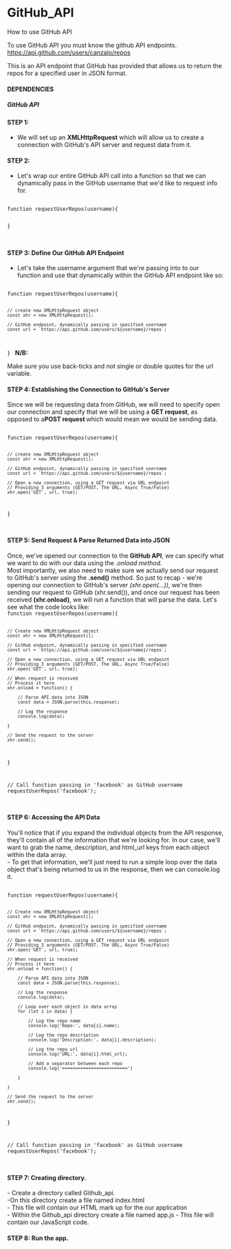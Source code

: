 # GitHub_API
How to use GitHub API

To use GitHub API you must know the github API endpoints.
 https://api.github.com/users/canzalo/repos

This is an API endpoint that GitHub has provided that allows us to return the repos for a specified user in JSON format. 



<h4> DEPENDENCIES </h4>


<h5>GitHub API</h5>


<h4>STEP 1:</h4>


- We will set up an <b>XMLHttpRequest</b> which will allow us to create a connection with GitHub's API server and request data from it.


<h4>STEP 2:</h4>


- Let's wrap our entire GitHub API call into a function so that we can dynamically pass in the GitHub username that we'd like to request info for.

<code>
function requestUserRepos(username){

}

</code>

<h4>STEP 3: Define Our GitHub API Endpoint</h4>



- Let's take the username argument that we're passing into to our function and use that dynamically within the GitHub API endpoint like so:


<code>
function requestUserRepos(username){

    
    // create new XMLHttpRequest object
    const xhr = new XMLHttpRequest();
    
    // GitHub endpoint, dynamically passing in specified username
    const url = `https://api.github.com/users/${username}/repos`;
    
}
</code>
<b>N/B: </b>

<p>Make sure you use back-ticks and not single or double quotes for the url variable.</p>



<h4> STEP 4: Establishing the Connection to GitHub's Server</h4>


<p>Since we will be requesting data from GitHub, we will need to specify open our connection and specify that we will be using a
<b>GET request</b>, as opposed to a<b>POST request </b>which would mean we would be sending data.</p>


<code>
function requestUserRepos(username){

    
    // create new XMLHttpRequest object
    const xhr = new XMLHttpRequest();
    
    // GitHub endpoint, dynamically passing in specified username
    const url = `https://api.github.com/users/${username}/repos`;
    
    // Open a new connection, using a GET request via URL endpoint
    // Providing 3 arguments (GET/POST, The URL, Async True/False)
    xhr.open('GET', url, true);
    
}

</code>


<h4>STEP 5: Send Request & Parse Returned Data into JSON</h4>



<p>Once, we've opened our connection to the <b>GitHub API</b>, we can specify what we want to do with our data using the <i>.onload method.</i><br>
Most importantly, we also need to make sure we actually send our request to GitHub's server using the <b>.send()</b> method.
So just to recap - we're opening our connection to GitHub's server<i> (xhr.open(...))</i>, we're then sending our request to GitHub (xhr.send()), and once our request has been received <b>(xhr.onload)</b>, we will run a function that will parse the data. Let's see what the code looks like:


<code>
function requestUserRepos(username){
    

    // Create new XMLHttpRequest object
    const xhr = new XMLHttpRequest();
    
    // GitHub endpoint, dynamically passing in specified username
    const url = `https://api.github.com/users/${username}/repos`;
    
    // Open a new connection, using a GET request via URL endpoint
    // Providing 3 arguments (GET/POST, The URL, Async True/False)
    xhr.open('GET', url, true);
    
    // When request is received
    // Process it here
    xhr.onload = function() {
    
        // Parse API data into JSON
        const data = JSON.parse(this.response);
        
        // Log the response
        console.log(data);
    
    }
    
    // Send the request to the server
    xhr.send();
    
}

// Call function passing in 'facebook' as GitHub username
requestUserRepos('facebook');

</code>


<h4>STEP 6: Accessing the API Data</h4>



<p>You'll notice that if you expand the individual objects from the API response, they'll contain all of the information that we're looking for. In our case, we'll want to grab the name, description, and html_url keys from each object within the data array.<br>
- To get that information, we'll just need to run a simple loop over the data object that's being returned to us in the response, then we can console.log it.</p>


<code>
function requestUserRepos(username){

    

    // Create new XMLHttpRequest object
    const xhr = new XMLHttpRequest();
    
    // GitHub endpoint, dynamically passing in specified username
    const url = `https://api.github.com/users/${username}/repos`;
    
    // Open a new connection, using a GET request via URL endpoint
    // Providing 3 arguments (GET/POST, The URL, Async True/False)
    xhr.open('GET', url, true);
    
    // When request is received
    // Process it here
    xhr.onload = function() {
    
        // Parse API data into JSON
        const data = JSON.parse(this.response);
        
        // Log the response
        console.log(data);
        
        // Loop over each object in data array
        for (let i in data) {
        
            // Log the repo name
            console.log('Repo:', data[i].name);
            
            // Log the repo description
            console.log('Description:', data[i].description);
            
            // Log the repo url
            console.log('URL:', data[i].html_url);
            
            // Add a separator between each repo
            console.log('=========================')
        
        }

    }
    
    // Send the request to the server
    xhr.send();
    
}

// Call function passing in 'facebook' as GitHub username
requestUserRepos('facebook');

</code>

<h4>STEP 7: Creating directory.</h4>


<p>- Create a directory called Github_api.<br>
-On this directory create a file named index.html <br>- This file will contain our HTML mark up for the our application <br>
- Within the Github_api directory create a file named app.js - This file will contain our JavaScript code.</p>

<h4>STEP 8: Run the app.</h4>



